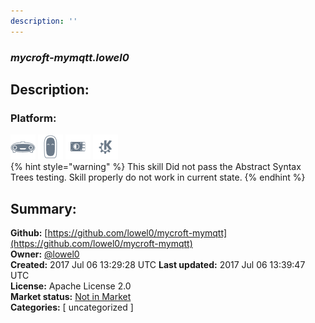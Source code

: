 ```yaml
---
description: ''
---
```


### _mycroft-mymqtt.lowel0_  
## Description:  
  
  
  
### Platform:  
 ![Mark I](../.gitbook/assets/mark-1-icon.png)  ![Mark II](../.gitbook/assets/mark-2-icon.png)  ![Picroft](../.gitbook/assets/picroft-icon.png)  ![plasmoid](../.gitbook/assets/kde.png)   
{% hint style="warning" %}
This skill Did not pass the Abstract Syntax Trees testing. Skill properly do not work in current state.
{% endhint %}
  
## Summary:  
**Github:** [https://github.com/lowel0/mycroft-mymqtt](https://github.com/lowel0/mycroft-mymqtt)  
**Owner:** [@lowel0](https://github.com/lowel0)  
**Created:** 2017 Jul 06 13:29:28 UTC  **Last updated:** 2017 Jul 06 13:39:47 UTC  
**License:** Apache License 2.0  
**Market status:** [Not in Market](https://market.mycroft.ai/skill/)  
**Categories:** [ uncategorized ]   
